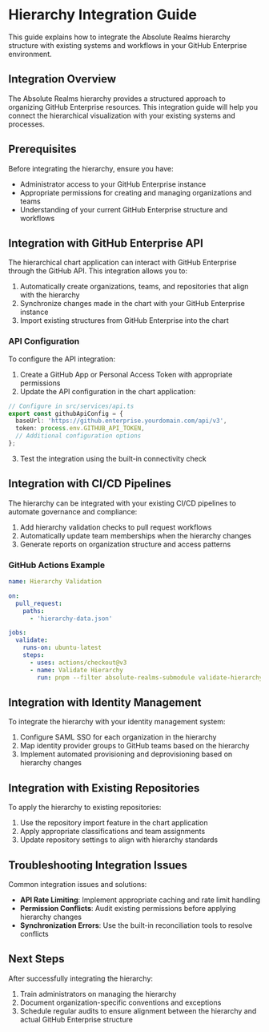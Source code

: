 # Hierarchy Integration Guide

This guide explains how to integrate the Absolute Realms hierarchy structure with existing systems and workflows in your GitHub Enterprise environment.

## Integration Overview

The Absolute Realms hierarchy provides a structured approach to organizing GitHub Enterprise resources. This integration guide will help you connect the hierarchical visualization with your existing systems and processes.

## Prerequisites

Before integrating the hierarchy, ensure you have:

- Administrator access to your GitHub Enterprise instance
- Appropriate permissions for creating and managing organizations and teams
- Understanding of your current GitHub Enterprise structure and workflows

## Integration with GitHub Enterprise API

The hierarchical chart application can interact with GitHub Enterprise through the GitHub API. This integration allows you to:

1. Automatically create organizations, teams, and repositories that align with the hierarchy
2. Synchronize changes made in the chart with your GitHub Enterprise instance
3. Import existing structures from GitHub Enterprise into the chart

### API Configuration

To configure the API integration:

1. Create a GitHub App or Personal Access Token with appropriate permissions
2. Update the API configuration in the chart application:

```typescript
// Configure in src/services/api.ts
export const githubApiConfig = {
  baseUrl: 'https://github.enterprise.yourdomain.com/api/v3',
  token: process.env.GITHUB_API_TOKEN,
  // Additional configuration options
};
```

3. Test the integration using the built-in connectivity check

## Integration with CI/CD Pipelines

The hierarchy can be integrated with your existing CI/CD pipelines to automate governance and compliance:

1. Add hierarchy validation checks to pull request workflows
2. Automatically update team memberships when the hierarchy changes
3. Generate reports on organization structure and access patterns

### GitHub Actions Example

```yaml
name: Hierarchy Validation

on:
  pull_request:
    paths:
      - 'hierarchy-data.json'

jobs:
  validate:
    runs-on: ubuntu-latest
    steps:
      - uses: actions/checkout@v3
      - name: Validate Hierarchy
        run: pnpm --filter absolute-realms-submodule validate-hierarchy
```

## Integration with Identity Management

To integrate the hierarchy with your identity management system:

1. Configure SAML SSO for each organization in the hierarchy
2. Map identity provider groups to GitHub teams based on the hierarchy
3. Implement automated provisioning and deprovisioning based on hierarchy changes

## Integration with Existing Repositories

To apply the hierarchy to existing repositories:

1. Use the repository import feature in the chart application
2. Apply appropriate classifications and team assignments
3. Update repository settings to align with hierarchy standards

## Troubleshooting Integration Issues

Common integration issues and solutions:

- **API Rate Limiting**: Implement appropriate caching and rate limit handling
- **Permission Conflicts**: Audit existing permissions before applying hierarchy changes
- **Synchronization Errors**: Use the built-in reconciliation tools to resolve conflicts

## Next Steps

After successfully integrating the hierarchy:

1. Train administrators on managing the hierarchy
2. Document organization-specific conventions and exceptions
3. Schedule regular audits to ensure alignment between the hierarchy and actual GitHub Enterprise structure